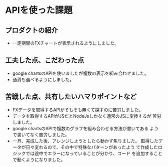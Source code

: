 # APIを使った課題

## プロダクトの紹介

- 一定期間のFXチャートが表示されるようにしました。

## 工夫した点、こだわった点

- google chartsのAPIを使いましたが複数の表示を組み合わせました。
- 通貨も選べるようにしました。

## 苦戦した点、共有したいハマりポイントなど

- FXデータを取得するAPIがそもそも無くて探すのに苦労しました。
- データを取得するAPIがJSだとNodeJsしかなく通常のJSに変換するが
  苦労しました。
- google chartsのAPIで複数のグラフを組み合わせる方法が書いてある
  ようで書いてなく苦労しました。
- 一旦、完成した後、アレンジしようとしたら動かず焦りました。
  取得したデータが日々変わるので、その中で特殊なパターンがあったよう
  で作成したロジックでは途中でエラーになっていることが分かり、コード
  を追加することで動くようになりました。


